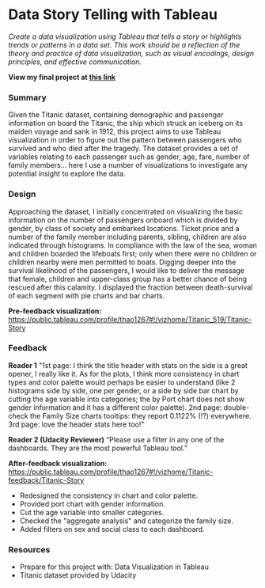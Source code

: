 # Data Story Telling with Tableau
*Create a data visualization using Tableau that tells a story or highlights trends or patterns in a data set. This work should be a reflection of the theory and practice of data visualization, such as visual encodings, design principles, and effective communication.*

**View my final project at [this link](https://public.tableau.com/profile/thao1267#!/vizhome/Titanic-feedback/Titanic-Story)**

### Summary
Given the Titanic dataset, containing demographic and passenger information on board the Titanic, the ship which struck an iceberg on its maiden voyage and sank in 1912, this project aims to use Tableau visualization in order to figure out the pattern between passengers who survived and who died after the tragedy. The dataset provides a set of variables relating to each passenger such as gender, age, fare, number of family members… here I use a number of visualizations to investigate any potential insight to explore the data.

### Design
Approaching the dataset, I initially concentrated on visualizing the basic information on the number of passengers onboard which is divided by gender, by class of society and embarked locations. 
Ticket price and a number of the family member including parents, sibling, children are also indicated through histograms.
In compliance with the law of the sea, woman and children boarded the lifeboats first; only when there were no children or children nearby were men permitted to boats. Digging deeper into the survival likelihood of the passengers, I would like to deliver the message that female, children and upper-class group has a better chance of being rescued after this calamity. I displayed the fraction between death-survival of each segment with pie charts and bar charts.

**Pre-feedback visualization:**
https://public.tableau.com/profile/thao1267#!/vizhome/Titanic_519/Titanic-Story


### Feedback
**Reader 1**
"1st page: I think the title header with stats on the side is a great opener, I really like it. As for the plots, I think more consistency in chart types and color palette would perhaps be easier to understand (like 2 histograms side by side, one per gender, or a side by side bar chart by cutting the age variable into categories; the by Port chart does not show gender information and it has a different color palette).
2nd page: double-check the Family Size charts tooltips: they report 0.1122% (!?) everywhere.
3rd page: love the header stats here too!"

**Reader 2 (Udacity Reviewer)**
“Please use a filter in any one of the dashboards. They are the most powerful Tableau tool.”

**After-feedback visualization:**
https://public.tableau.com/profile/thao1267#!/vizhome/Titanic-feedback/Titanic-Story
* Redesigned the consistency in chart and color palette.
* Provided port chart with gender information.
* Cut the age variable into smaller categories.
* Checked the "aggregate analysis" and categorize the family size.
* Added filters on sex and social class to each dashboard.

### Resources
* Prepare for this project with: Data Visualization in Tableau
* Titanic dataset provided by Udacity


